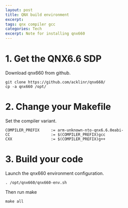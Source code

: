 ```yaml
---
layout: post
title: QNX build environment
excerpt: 
tags: qnx compiler gcc
categories: Tech
excerpt: Note for installing qnx660
---
```


# 1. Get the QNX6.6 SDP
Download qnx660 from github.
```
git clone https://github.com/acklinr/qnx660/
cp -a qnx660 /opt/
```

# 2. Change your Makefile
Set the compiler variant.
```
COMPILER_PREFIX     := arm-unknown-nto-qnx6.6.0eabi-
CC                  := $(COMPILER_PREFIX)gcc
CXX                 := $(COMPILER_PREFIX)g++
```

# 3. Build your code
Launch the qnx660 environment configuration.
```
. /opt/qnx660/qnx660-env.sh
```
Then run make
```
make all
```
